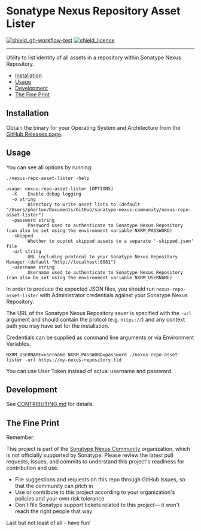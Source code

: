 # Sonatype Nexus Repository Asset Lister

<!-- Badges Section -->
[![shield_gh-workflow-test]][link_gh-workflow-test]
[![shield_license]][license_file]
<!-- Add other badges or shields as appropriate -->

---

Utility to list identity of all assets in a repository within Sonatype Nexus Repository.

- [Installation](#installation)
- [Usage](#usage)
- [Development](#development)
- [The Fine Print](#the-fine-print)

## Installation

Obtain the binary for your Operating System and Architecture from the [GitHub Releases page](https://github.com/sonatype-nexus-community/nexus-repo-asset-lister/releases).

## Usage

You can see all options by running:

```
./nexus-repo-asset-lister -help

usage: nexus-repo-asset-lister [OPTIONS]
  -X    Enable debug logging
  -o string
        Directory to write asset lists to (default "/Users/phorton/Documents/GitHub/sonatype-nexus-community/nexus-repo-asset-lister")
  -password string
        Password used to authenticate to Sonatype Nexus Repository (can also be set using the environment variable NXRM_PASSWORD)
  -skipped
        Whether to ouptut skipped assets to a separate '-skipped.json' file
  -url string
        URL including protocol to your Sonatype Nexus Repository Manager (default "http://localhost:8081")
  -username string
        Username used to authenticate to Sonatype Nexus Repository (can also be set using the environment variable NXRM_USERNAME)
```

In order to produce the expected JSON files, you should run `nexus-repo-asset-lister` with Administrator credentials against your Sonatype Nexus Repository.

The URL of the Sonatype Nexus Repository sever is specified with the `-url` argument and should contain the protcol (e.g. `https://`) and any context path you may have set for the installation.

Credentials can be supplied as command line arguments or via Environment Variables.

```
NXRM_USERNAME=username NXRM_PASSWORD=password ./nexus-repo-asset-lister -url https://my-nexus-repository.tld
```

You can use User Token instead of actual username and password.

## Development

See [CONTRIBUTING.md](./CONTRIBUTING.md) for details.

## The Fine Print

Remember:

This project is part of the [Sonatype Nexus Community](https://github.com/sonatype-nexus-community) organization, which is not officially supported by Sonatype. Please review the latest pull requests, issues, and commits to understand this project's readiness for contribution and use.

* File suggestions and requests on this repo through GitHub Issues, so that the community can pitch in
* Use or contribute to this project according to your organization's policies and your own risk tolerance
* Don't file Sonatype support tickets related to this project— it won't reach the right people that way

Last but not least of all - have fun!

<!-- Links Section -->
[shield_gh-workflow-test]: https://img.shields.io/github/actions/workflow/status/sonatype-nexus-community/nexus-repo-asset-lister/build.yml?branch=main&logo=GitHub&logoColor=white "build"
[shield_license]: https://img.shields.io/github/license/sonatype-nexus-community/nexus-repo-asset-lister?logo=open%20source%20initiative&logoColor=white "license"

[link_gh-workflow-test]: https://github.com/sonatype-nexus-community/nexus-repo-asset-lister/actions/workflows/build.yml?query=branch%3Amain
[license_file]: https://github.com/sonatype-nexus-community/nexus-repo-asset-lister/blob/main/LICENSE